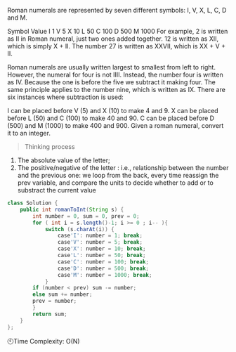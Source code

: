 Roman numerals are represented by seven different symbols: I, V, X, L, C, D and M.

Symbol       Value
I             1
V             5
X             10
L             50
C             100
D             500
M             1000
For example, 2 is written as II in Roman numeral, just two ones added together. 12 is written as XII, which is simply X + II. The number 27 is written as XXVII, which is XX + V + II.

Roman numerals are usually written largest to smallest from left to right. However, the numeral for four is not IIII. Instead, the number four is written as IV. Because the one is before the five we subtract it making four. The same principle applies to the number nine, which is written as IX. There are six instances where subtraction is used:

I can be placed before V (5) and X (10) to make 4 and 9. 
X can be placed before L (50) and C (100) to make 40 and 90. 
C can be placed before D (500) and M (1000) to make 400 and 900.
Given a roman numeral, convert it to an integer.

> Thinking process
1. The absolute value of the letter;
2. The positive/negative of the letter : i.e., relationship between the number and the previous one: we loop from the back, every time reassign the prev variable, and compare the units to decide whether to add or to substract the current value

```java
class Solution {
    public int romanToInt(String s) {
        int number = 0, sum = 0, prev = 0;
        for ( int i = s.length()-1; i >= 0 ; i-- ){
            switch (s.charAt(i)) {
                case'I': number = 1; break;
                case'V': number = 5; break;
                case'X': number = 10; break;
                case'L': number = 50; break;
                case'C': number = 100; break;
                case'D': number = 500; break;
                case'M': number = 1000; break;
            }
        if (number < prev) sum -= number;
        else sum += number;
        prev = number;
        }
        return sum;
    }
};
```

🕙Time Complexity: O(N)